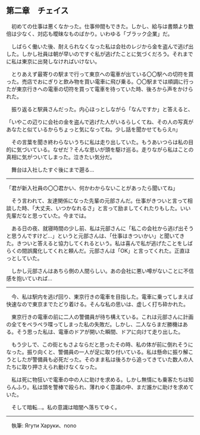 ## 第二章　チェイス

　初めての仕事は悪くなかった。仕事仲間もできた。しかし、給与は書類より数倍は少なく、対応も曖昧なものばかり。いわゆる「ブラック企業」だ。

　しばらく働いた後、耐えられなくなった私は会社のレジから金を盗んで逃げ出した。しかし社員は朝が早いのですぐ私が逃げたことに気づくだろう。それまでに私は東京に出発しなければいけない。

　とりあえず最寄りの駅まで行って東京への電車が出ている〇〇駅への切符を買った。売店でおにぎりと飲み物を買い電車に飛び乗る。〇〇駅までは順調に行ったが東京行きへの電車の切符を買って電車を待っていた時、後ろから声をかけられた。

　振り返ると駅員さんだった。内心ほっとしながら「なんですか」と答えると、

「いやこの辺りに会社の金を盗んで逃げた人がいるらしくてね、その人の写真があなたと似ているからちょっと気になってね。少し話を聞かせてもらえn」

　その言葉を聞き終わらないうちに私は走り出していた。もうあいつらは私の目的に気づいている。なぜだ？そんな思いが頭を駆け巡る。走りながら私はことの真相に気がついてしまった。泣きたい気分だ。

　舞台は入社したすぐ後にまで遡る…

---
「君が新入社員の〇〇君かい、何かわからないことがあったら聞いてね」

　そう言われて、友達関係になった先輩の元部さんだ。仕事がきついと言って相談した時、「大丈夫、いつかなれるさ」と言って励ましてくれたりもした。いい先輩だなと思っていた。今までは。

　ある日の夜、就寝時間の少し前、私は元部さんに「私この会社から逃げ出そうと思うんですけど…」というと元部さんは、「仕事はきついかい」と聞いてきた。きついと答えると協力してくれるという。私は喜んで私が逃げたことをしばらくの間誤魔化してくれと頼んだ。元部さんは「OK」と言ってくれた。正直ほっとしていた。

　しかし元部さんはあちら側の人間らしい。あの会社に悪い噂がないことに不信感を抱いていれば…

---
　今、私は駅内を逃げ回り、東京行きの電車を目指した。電車に乗ってしまえば快速なので東京までたどり着ける。そんな私の思いは、虚しく打ち砕かれた。

　東京行きの電車の前に二人の警備員が待ち構えている。これは元部さんに計画の全てをペラペラ喋ってしまった私の失敗だ。しかし、二人ならまだ勝機はある。そう思った私は、電車のドアが開いた瞬間、ドアに向けて走り出した。

　もう少しで、この街ともさよならだと思ったその時、私の体が前に倒れそうになった。振り向くと、警備員の一人が足に取り付いている。私は懸命に振り解こうとしたが警備員も必死だった。そのまま私は後ろから追ってきていた数人の人たちに取り押さえられ動けなくなった。

　私は死に物狂いで電車の中の人に助けを求める。しかし無情にも乗客たちは知らんふり。私は頭を警棒で殴られ、薄れゆく意識の中、まだ誰かに助けを求めていた。

　そして暗転…。私の意識は暗闇へ落ちてゆく。


---
　執筆: Ягути Харуки、nono
